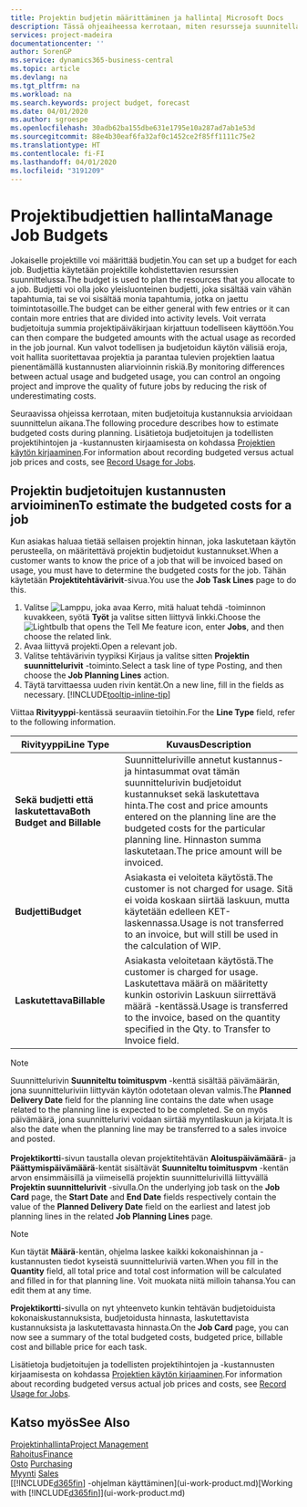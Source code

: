 ```yaml
---
title: Projektin budjetin määrittäminen ja hallinta| Microsoft Docs
description: Tässä ohjeaiheessa kerrotaan, miten resursseja suunnitellaan ja ennakoidaan sekä miten projektin kustannukset määritetään kullekin projektille.
services: project-madeira
documentationcenter: ''
author: SorenGP
ms.service: dynamics365-business-central
ms.topic: article
ms.devlang: na
ms.tgt_pltfrm: na
ms.workload: na
ms.search.keywords: project budget, forecast
ms.date: 04/01/2020
ms.author: sgroespe
ms.openlocfilehash: 30adb62ba155dbe631e1795e10a287ad7ab1e53d
ms.sourcegitcommit: 88e4b30eaf6fa32af0c1452ce2f85ff1111c75e2
ms.translationtype: HT
ms.contentlocale: fi-FI
ms.lasthandoff: 04/01/2020
ms.locfileid: "3191209"
---
```

# <a name="manage-job-budgets"></a><span data-ttu-id="69cc9-103">Projektibudjettien hallinta</span><span class="sxs-lookup"><span data-stu-id="69cc9-103">Manage Job Budgets</span></span>
<span data-ttu-id="69cc9-104">Jokaiselle projektille voi määrittää budjetin.</span><span class="sxs-lookup"><span data-stu-id="69cc9-104">You can set up a budget for each job.</span></span> <span data-ttu-id="69cc9-105">Budjettia käytetään projektille kohdistettavien resurssien suunnittelussa.</span><span class="sxs-lookup"><span data-stu-id="69cc9-105">The budget is used to plan the resources that you allocate to a job.</span></span> <span data-ttu-id="69cc9-106">Budjetti voi olla joko yleisluonteinen budjetti, joka sisältää vain vähän tapahtumia, tai se voi sisältää monia tapahtumia, jotka on jaettu toimintotasoille.</span><span class="sxs-lookup"><span data-stu-id="69cc9-106">The budget can be either general with few entries or it can contain more entries that are divided into activity levels.</span></span> <span data-ttu-id="69cc9-107">Voit verrata budjetoituja summia projektipäiväkirjaan kirjattuun todelliseen käyttöön.</span><span class="sxs-lookup"><span data-stu-id="69cc9-107">You can then compare the budgeted amounts with the actual usage as recorded in the job journal.</span></span> <span data-ttu-id="69cc9-108">Kun valvot todellisen ja budjetoidun käytön välisiä eroja, voit hallita suoritettavaa projektia ja parantaa tulevien projektien laatua pienentämällä kustannusten aliarvioinnin riskiä.</span><span class="sxs-lookup"><span data-stu-id="69cc9-108">By monitoring differences between actual usage and budgeted usage, you can control an ongoing project and improve the quality of future jobs by reducing the risk of underestimating costs.</span></span>

<span data-ttu-id="69cc9-109">Seuraavissa ohjeissa kerrotaan, miten budjetoituja kustannuksia arvioidaan suunnittelun aikana.</span><span class="sxs-lookup"><span data-stu-id="69cc9-109">The following procedure describes how to estimate budgeted costs during planning.</span></span> <span data-ttu-id="69cc9-110">Lisätietoja budjetoitujen ja todellisten projektihintojen ja -kustannusten kirjaamisesta on kohdassa [Projektien käytön kirjaaminen](projects-how-record-job-usage.md).</span><span class="sxs-lookup"><span data-stu-id="69cc9-110">For information about recording budgeted versus actual job prices and costs, see [Record Usage for Jobs](projects-how-record-job-usage.md).</span></span>  

## <a name="to-estimate-the-budgeted-costs-for-a-job"></a><a name="JobBudgetCosts"></a> <span data-ttu-id="69cc9-111">Projektin budjetoitujen kustannusten arvioiminen</span><span class="sxs-lookup"><span data-stu-id="69cc9-111">To estimate the budgeted costs for a job</span></span>
<span data-ttu-id="69cc9-112">Kun asiakas haluaa tietää sellaisen projektin hinnan, joka laskutetaan käytön perusteella, on määritettävä projektin budjetoidut kustannukset.</span><span class="sxs-lookup"><span data-stu-id="69cc9-112">When a customer wants to know the price of a job that will be invoiced based on usage, you must have to determine the budgeted costs for the job.</span></span> <span data-ttu-id="69cc9-113">Tähän käytetään **Projektitehtävärivit**-sivua.</span><span class="sxs-lookup"><span data-stu-id="69cc9-113">You use the **Job Task Lines** page to do this.</span></span>

1. <span data-ttu-id="69cc9-114">Valitse ![Lamppu, joka avaa Kerro, mitä haluat tehdä -toiminnon](media/ui-search/search_small.png "Kerro, mitä haluat tehdä") kuvakkeen, syötä **Työt** ja valitse sitten liittyvä linkki.</span><span class="sxs-lookup"><span data-stu-id="69cc9-114">Choose the ![Lightbulb that opens the Tell Me feature](media/ui-search/search_small.png "Tell me what you want to do") icon, enter **Jobs**, and then choose the related link.</span></span>  
2. <span data-ttu-id="69cc9-115">Avaa liittyvä projekti.</span><span class="sxs-lookup"><span data-stu-id="69cc9-115">Open a relevant job.</span></span>
3. <span data-ttu-id="69cc9-116">Valitse tehtävärivin tyypiksi Kirjaus ja valitse sitten **Projektin suunnittelurivit** -toiminto.</span><span class="sxs-lookup"><span data-stu-id="69cc9-116">Select a task line of type Posting, and then choose the **Job Planning Lines** action.</span></span>
4. <span data-ttu-id="69cc9-117">Täytä tarvittaessa uuden rivin kentät.</span><span class="sxs-lookup"><span data-stu-id="69cc9-117">On a new line, fill in the fields as necessary.</span></span> [!INCLUDE[tooltip-inline-tip](includes/tooltip-inline-tip_md.md)]   

<span data-ttu-id="69cc9-118">Viittaa **Rivityyppi**-kentässä seuraaviin tietoihin.</span><span class="sxs-lookup"><span data-stu-id="69cc9-118">For the **Line Type** field, refer to the following information.</span></span>  

| <span data-ttu-id="69cc9-119">Rivityyppi</span><span class="sxs-lookup"><span data-stu-id="69cc9-119">Line Type</span></span> | <span data-ttu-id="69cc9-120">Kuvaus</span><span class="sxs-lookup"><span data-stu-id="69cc9-120">Description</span></span> |
| --- | --- |
| <span data-ttu-id="69cc9-121">**Sekä budjetti että laskutettava**</span><span class="sxs-lookup"><span data-stu-id="69cc9-121">**Both Budget and Billable**</span></span> |<span data-ttu-id="69cc9-122">Suunnitteluriville annetut kustannus- ja hintasummat ovat tämän suunnittelurivin budjetoidut kustannukset sekä laskutettava hinta.</span><span class="sxs-lookup"><span data-stu-id="69cc9-122">The cost and price amounts entered on the planning line are the budgeted costs for the particular planning line.</span></span> <span data-ttu-id="69cc9-123">Hinnaston summa laskutetaan.</span><span class="sxs-lookup"><span data-stu-id="69cc9-123">The price amount will be invoiced.</span></span> |
| <span data-ttu-id="69cc9-124">**Budjetti**</span><span class="sxs-lookup"><span data-stu-id="69cc9-124">**Budget**</span></span> |<span data-ttu-id="69cc9-125">Asiakasta ei veloiteta käytöstä.</span><span class="sxs-lookup"><span data-stu-id="69cc9-125">The customer is not charged for usage.</span></span> <span data-ttu-id="69cc9-126">Sitä ei voida koskaan siirtää laskuun, mutta käytetään edelleen KET-laskennassa.</span><span class="sxs-lookup"><span data-stu-id="69cc9-126">Usage is not transferred to an invoice, but will still be used in the calculation of WIP.</span></span> |
| <span data-ttu-id="69cc9-127">**Laskutettava**</span><span class="sxs-lookup"><span data-stu-id="69cc9-127">**Billable**</span></span> |<span data-ttu-id="69cc9-128">Asiakasta veloitetaan käytöstä.</span><span class="sxs-lookup"><span data-stu-id="69cc9-128">The customer is charged for usage.</span></span> <span data-ttu-id="69cc9-129">Laskutettava määrä on määritetty kunkin ostorivin Laskuun siirrettävä määrä -kentässä.</span><span class="sxs-lookup"><span data-stu-id="69cc9-129">Usage is transferred to the invoice, based on the quantity specified in the Qty. to Transfer to Invoice field.</span></span> |

> [!NOTE]  
> <span data-ttu-id="69cc9-130">Suunnittelurivin **Suunniteltu toimituspvm** -kenttä sisältää päivämäärän, jona suunnitteluriviin liittyvän käytön odotetaan olevan valmis.</span><span class="sxs-lookup"><span data-stu-id="69cc9-130">The **Planned Delivery Date** field for the planning line contains the date when usage related to the planning line is expected to be completed.</span></span> <span data-ttu-id="69cc9-131">Se on myös päivämäärä, jona suunnittelurivi voidaan siirtää myyntilaskuun ja kirjata.</span><span class="sxs-lookup"><span data-stu-id="69cc9-131">It is also the date when the planning line may be transferred to a sales invoice and posted.</span></span> <br /><br /> <span data-ttu-id="69cc9-132">**Projektikortti**-sivun taustalla olevan projektitehtävän **Aloituspäivämäärä**- ja **Päättymispäivämäärä**-kentät sisältävät **Suunniteltu toimituspvm** -kentän arvon ensimmäisillä ja viimeisellä projektin suunnittelurivillä liittyvällä **Projektin suunnittelurivit** -sivulla.</span><span class="sxs-lookup"><span data-stu-id="69cc9-132">On the underlying job task on the **Job Card** page, the **Start Date** and **End Date** fields respectively contain the value of the **Planned Delivery Date** field on the earliest and latest job planning lines in the related **Job Planning Lines** page.</span></span>

> [!NOTE]  
>   <span data-ttu-id="69cc9-133">Kun täytät **Määrä**-kentän, ohjelma laskee kaikki kokonaishinnan ja -kustannusten tiedot kyseistä suunnitteluriviä varten.</span><span class="sxs-lookup"><span data-stu-id="69cc9-133">When you fill in the **Quantity** field, all total price and total cost information will be calculated and filled in for that planning line.</span></span> <span data-ttu-id="69cc9-134">Voit muokata niitä milloin tahansa.</span><span class="sxs-lookup"><span data-stu-id="69cc9-134">You can edit them at any time.</span></span>

<span data-ttu-id="69cc9-135">**Projektikortti**-sivulla on nyt yhteenveto kunkin tehtävän budjetoiduista kokonaiskustannuksista, budjetoidusta hinnasta, laskutettavista kustannuksista ja laskutettavasta hinnasta.</span><span class="sxs-lookup"><span data-stu-id="69cc9-135">On the **Job Card** page, you can now see a summary of the total budgeted costs, budgeted price, billable cost and billable price for each task.</span></span>

<span data-ttu-id="69cc9-136">Lisätietoja budjetoitujen ja todellisten projektihintojen ja -kustannusten kirjaamisesta on kohdassa [Projektien käytön kirjaaminen](projects-how-record-job-usage.md).</span><span class="sxs-lookup"><span data-stu-id="69cc9-136">For information about recording budgeted versus actual job prices and costs, see [Record Usage for Jobs](projects-how-record-job-usage.md).</span></span>

## <a name="see-also"></a><span data-ttu-id="69cc9-137">Katso myös</span><span class="sxs-lookup"><span data-stu-id="69cc9-137">See Also</span></span>
[<span data-ttu-id="69cc9-138">Projektinhallinta</span><span class="sxs-lookup"><span data-stu-id="69cc9-138">Project Management</span></span>](projects-manage-projects.md)  
[<span data-ttu-id="69cc9-139">Rahoitus</span><span class="sxs-lookup"><span data-stu-id="69cc9-139">Finance</span></span>](finance.md)  
<span data-ttu-id="69cc9-140">[Osto](purchasing-manage-purchasing.md)       </span><span class="sxs-lookup"><span data-stu-id="69cc9-140">[Purchasing](purchasing-manage-purchasing.md)       </span></span>  
<span data-ttu-id="69cc9-141">[Myynti](sales-manage-sales.md)    </span><span class="sxs-lookup"><span data-stu-id="69cc9-141">[Sales](sales-manage-sales.md)    </span></span>  
<span data-ttu-id="69cc9-142">[[!INCLUDE[d365fin](includes/d365fin_md.md)] -ohjelman käyttäminen](ui-work-product.md)</span><span class="sxs-lookup"><span data-stu-id="69cc9-142">[Working with [!INCLUDE[d365fin](includes/d365fin_md.md)]](ui-work-product.md)</span></span>  
